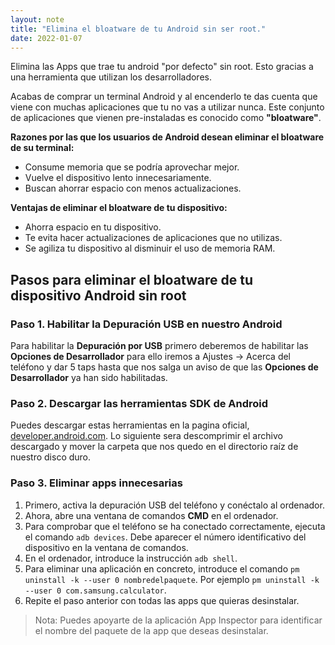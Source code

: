 ```yaml
---
layout: note
title: "Elimina el bloatware de tu Android sin ser root."
date: 2022-01-07
---
```


Elimina las Apps que trae tu android "por defecto" sin root. Esto gracias a una herramienta que utilizan los desarrolladores.

Acabas de comprar un terminal Android y al encenderlo te das cuenta que viene con muchas aplicaciones que tu no vas a utilizar nunca. Este conjunto de aplicaciones que vienen pre-instaladas es conocido como **"bloatware"**.

**Razones por las que los usuarios de Android desean eliminar el bloatware de su terminal:**
- Consume memoria que se podría aprovechar mejor.
- Vuelve el dispositivo lento innecesariamente.
- Buscan ahorrar espacio con menos actualizaciones.

**Ventajas de eliminar el bloatware de tu dispositivo:**
- Ahorra espacio en tu dispositivo.
- Te evita hacer actualizaciones de aplicaciones que no utilizas.
- Se agiliza tu dispositivo al disminuir el uso de memoria RAM.

## Pasos para eliminar el bloatware de tu dispositivo Android sin root

### Paso 1. Habilitar la Depuración USB en nuestro Android

Para habilitar la **Depuración por USB** primero deberemos de habilitar las **Opciones de Desarrollador** para ello iremos a Ajustes → Acerca del teléfono y dar 5 taps hasta que nos salga un aviso de que las **Opciones de Desarrollador** ya han sido habilitadas.

### Paso 2. Descargar las herramientas SDK de Android

Puedes descargar estas herramientas en la pagina oficial, [developer.android.com](https://developer.android.com/studio/releases/platform-tools).
Lo siguiente sera descomprimir el archivo descargado y mover la carpeta que nos quedo en el directorio raíz de nuestro disco duro.

### Paso 3. Eliminar apps innecesarias

1. Primero, activa la depuración USB del teléfono y conéctalo al ordenador.
2. Ahora, abre una ventana de comandos **CMD** en el ordenador.
3. Para comprobar que el teléfono se ha conectado correctamente, ejecuta el comando `adb devices`. Debe aparecer el número identificativo del dispositivo en la ventana de comandos.
4. En el ordenador, introduce la instrucción `adb shell`.
5. Para eliminar una aplicación en concreto, introduce el comando `pm uninstall -k --user 0 nombredelpaquete`. Por ejemplo `pm uninstall -k --user 0 com.samsung.calculator`.
6. Repite el paso anterior con todas las apps que quieras desinstalar.

> Nota: Puedes apoyarte de la aplicación App Inspector para identificar el nombre del paquete de la app que deseas desinstalar.